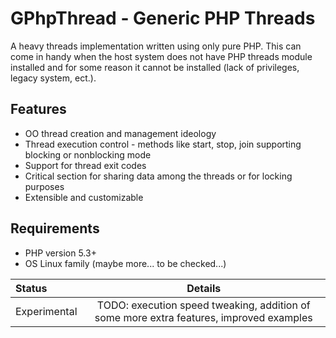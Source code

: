 GPhpThread - Generic PHP Threads
================================

A heavy threads implementation written using only pure PHP. This can
come in handy when the host system does not have PHP threads module
installed and for some reason it cannot be installed (lack of
privileges, legacy system, ect.).

Features
--------

* OO thread creation and management ideology
* Thread execution control - methods like start, stop, join supporting blocking or nonblocking mode
* Support for thread exit codes
* Critical section for sharing data among the threads or for locking purposes
* Extensible and customizable

Requirements
------------

* PHP version 5.3+
* OS Linux family (maybe more... to be checked...)

|Status|Details|
|:-----|:------------------------------------------------------------------------:|
|Experimental|TODO: execution speed tweaking, addition of some more extra features, improved examples|
